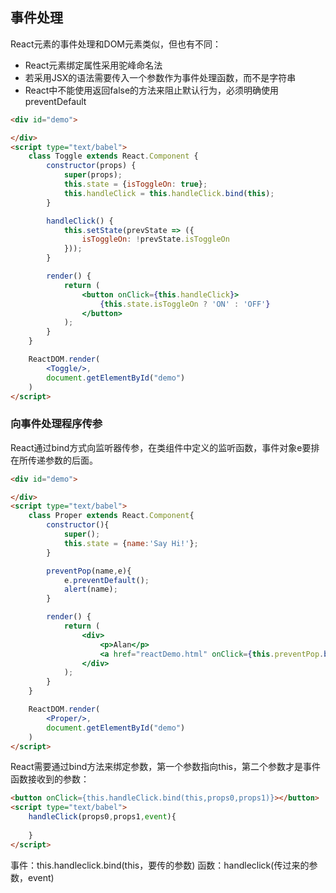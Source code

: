 ## 事件处理

React元素的事件处理和DOM元素类似，但也有不同：
+ React元素绑定属性采用驼峰命名法
+ 若采用JSX的语法需要传入一个参数作为事件处理函数，而不是字符串
+ React中不能使用返回false的方法来阻止默认行为，必须明确使用preventDefault
```html
<div id="demo">

</div>
<script type="text/babel">
    class Toggle extends React.Component {
        constructor(props) {
            super(props);
            this.state = {isToggleOn: true};
            this.handleClick = this.handleClick.bind(this);
        }

        handleClick() {
            this.setState(prevState => ({
                isToggleOn: !prevState.isToggleOn
            }));
        }

        render() {
            return (
                <button onClick={this.handleClick}>
                    {this.state.isToggleOn ? 'ON' : 'OFF'}
                </button>
            );
        }
    }

    ReactDOM.render(
        <Toggle/>,
        document.getElementById("demo")
    )
</script>
```

### 向事件处理程序传参
React通过bind方式向监听器传参，在类组件中定义的监听函数，事件对象e要排在所传递参数的后面。
```html
<div id="demo">

</div>
<script type="text/babel">
    class Proper extends React.Component{
        constructor(){
            super();
            this.state = {name:'Say Hi!'};
        }

        preventPop(name,e){
            e.preventDefault();
            alert(name);
        }

        render() {
            return (
                <div>
                    <p>Alan</p>
                    <a href="reactDemo.html" onClick={this.preventPop.bind(this,this.state.name)}>Click</a>
                </div>
            );
        }
    }

    ReactDOM.render(
        <Proper/>,
        document.getElementById("demo")
    )
</script>
```
React需要通过bind方法来绑定参数，第一个参数指向this，第二个参数才是事件函数接收到的参数：
```html
<button onClick={this.handleClick.bind(this,props0,props1)}></button>
<script type="text/babel">
    handleClick(props0,props1,event){
    
    }
</script>
```
事件：this.handleclick.bind(this，要传的参数)
函数：handleclick(传过来的参数，event)
